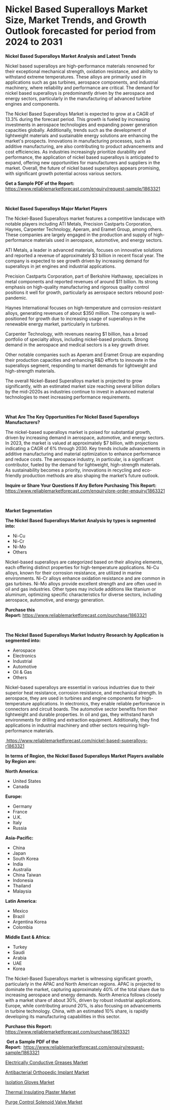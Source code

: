 <p><h1>Nickel Based Superalloys Market Size, Market Trends, and Growth Outlook forecasted for period from 2024 to 2031</h1></p><p><strong>Nickel Based Superalloys Market Analysis and Latest Trends</strong></p>
<p><p>Nickel based superalloys are high-performance materials renowned for their exceptional mechanical strength, oxidation resistance, and ability to withstand extreme temperatures. These alloys are primarily used in applications such as gas turbines, aerospace components, and industrial machinery, where reliability and performance are critical. The demand for nickel based superalloys is predominantly driven by the aerospace and energy sectors, particularly in the manufacturing of advanced turbine engines and components.</p><p>The Nickel Based Superalloys Market is expected to grow at a CAGR of 13.3% during the forecast period. This growth is fueled by increasing investments in aerospace technologies and expanding power generation capacities globally. Additionally, trends such as the development of lightweight materials and sustainable energy solutions are enhancing the market's prospects. Innovations in manufacturing processes, such as additive manufacturing, are also contributing to product advancements and cost efficiencies. As industries increasingly prioritize durability and performance, the application of nickel based superalloys is anticipated to expand, offering new opportunities for manufacturers and suppliers in the market. Overall, the future of nickel based superalloys appears promising, with significant growth potential across various sectors.</p></p>
<p><strong>Get a Sample PDF of the Report:&nbsp;</strong> <a href="https://www.reliablemarketforecast.com/enquiry/request-sample/1863321?utm_campaign=1159&utm_medium=2&utm_source=Github&utm_content=ia&utm_term=11112024&utm_id=nickel-based-superalloys">https://www.reliablemarketforecast.com/enquiry/request-sample/1863321</a></p>
<p>&nbsp;</p>
<p><strong>Nickel Based Superalloys Major Market Players</strong></p>
<p><p>The Nickel-Based Superalloys market features a competitive landscape with notable players including ATI Metals, Precision Castparts Corporation, Haynes, Carpenter Technology, Aperam, and Eramet Group, among others. These companies are largely engaged in the production and supply of high-performance materials used in aerospace, automotive, and energy sectors.</p><p>ATI Metals, a leader in advanced materials, focuses on innovative solutions and reported a revenue of approximately $3 billion in recent fiscal year. The company is expected to see growth driven by increasing demand for superalloys in jet engines and industrial applications.</p><p>Precision Castparts Corporation, part of Berkshire Hathaway, specializes in metal components and reported revenues of around $11 billion. Its strong emphasis on high-quality manufacturing and rigorous quality control positions it well for growth, particularly as aerospace sectors rebound post-pandemic.</p><p>Haynes International focuses on high-temperature and corrosion-resistant alloys, generating revenues of about $350 million. The company is well-positioned for growth due to increasing usage of superalloys in the renewable energy market, particularly in turbines.</p><p>Carpenter Technology, with revenues nearing $1 billion, has a broad portfolio of specialty alloys, including nickel-based products. Strong demand in the aerospace and medical sectors is a key growth driver.</p><p>Other notable companies such as Aperam and Eramet Group are expanding their production capacities and enhancing R&D efforts to innovate in the superalloys segment, responding to market demands for lightweight and high-strength materials.</p><p>The overall Nickel-Based Superalloys market is projected to grow significantly, with an estimated market size reaching several billion dollars by the mid-2020s as industries continue to invest in advanced material technologies to meet increasing performance requirements.</p></p>
<p>&nbsp;</p>
<p><strong>What Are The Key Opportunities For Nickel Based Superalloys Manufacturers?</strong></p>
<p><p>The nickel-based superalloys market is poised for substantial growth, driven by increasing demand in aerospace, automotive, and energy sectors. In 2023, the market is valued at approximately $7 billion, with projections indicating a CAGR of 6% through 2030. Key trends include advancements in additive manufacturing and material optimization to enhance performance and reduce costs. The aerospace industry, in particular, is a significant contributor, fueled by the demand for lightweight, high-strength materials. As sustainability becomes a priority, innovations in recycling and eco-friendly production methods are also shaping the market’s future outlook.</p></p>
<p><strong>Inquire or Share Your Questions If Any Before Purchasing This Report:</strong> <a href="https://www.reliablemarketforecast.com/enquiry/pre-order-enquiry/1863321?utm_campaign=1159&utm_medium=2&utm_source=Github&utm_content=ia&utm_term=11112024&utm_id=nickel-based-superalloys">https://www.reliablemarketforecast.com/enquiry/pre-order-enquiry/1863321</a></p>
<p>&nbsp;</p>
<p><strong>Market Segmentation</strong></p>
<p><strong>The Nickel Based Superalloys Market Analysis by types is segmented into:</strong></p>
<p><ul><li>Ni-Cu</li><li>Ni-Cr</li><li>Ni-Mo</li><li>Others</li></ul></p>
<p><p>Nickel-based superalloys are categorized based on their alloying elements, each offering distinct properties for high-temperature applications. Ni-Cu alloys, known for their corrosion resistance, are utilized in marine environments. Ni-Cr alloys enhance oxidation resistance and are common in gas turbines. Ni-Mo alloys provide excellent strength and are often used in oil and gas industries. Other types may include additions like titanium or aluminum, optimizing specific characteristics for diverse sectors, including aerospace, automotive, and energy generation.</p></p>
<p><strong>Purchase this Report:&nbsp;</strong><a href="https://www.reliablemarketforecast.com/purchase/1863321?utm_campaign=1159&utm_medium=2&utm_source=Github&utm_content=ia&utm_term=11112024&utm_id=nickel-based-superalloys">https://www.reliablemarketforecast.com/purchase/1863321</a></p>
<p>&nbsp;</p>
<p><strong>The Nickel Based Superalloys Market Industry Research by Application is segmented into:</strong></p>
<p><ul><li>Aerospace</li><li>Electronics</li><li>Industrial</li><li>Automotive</li><li>Oil & Gas</li><li>Others</li></ul></p>
<p><p>Nickel-based superalloys are essential in various industries due to their superior heat resistance, corrosion resistance, and mechanical strength. In aerospace, they are used in turbines and engine components for high-temperature applications. In electronics, they enable reliable performance in connectors and circuit boards. The automotive sector benefits from their lightweight and durable properties. In oil and gas, they withstand harsh environments for drilling and extraction equipment. Additionally, they find applications in industrial machinery and other sectors requiring high-performance materials.</p></p>
<p><a href="https://www.reliablemarketforecast.com/nickel-based-superalloys-r1863321?utm_campaign=1159&utm_medium=2&utm_source=Github&utm_content=ia&utm_term=11112024&utm_id=nickel-based-superalloys">&nbsp;https://www.reliablemarketforecast.com/nickel-based-superalloys-r1863321</a></p>
<p><strong>In terms of Region, the Nickel Based Superalloys Market Players available by Region are:</strong></p>
<p>
    <p> <strong> North America: </strong>
        <ul>
            <li>United States</li>
            <li>Canada</li>
        </ul>
        </p> 
    <p> <strong> Europe: </strong>
        <ul>
            <li>Germany</li>
            <li>France</li>
            <li>U.K.</li>
            <li>Italy</li>
            <li>Russia</li>
        </ul>
        </p> 
    <p> <strong> Asia-Pacific: </strong>
        <ul>
            <li>China</li>
            <li>Japan</li>
            <li>South Korea</li>
            <li>India</li>
            <li>Australia</li>
            <li>China Taiwan</li>
            <li>Indonesia</li>
            <li>Thailand</li>
            <li>Malaysia</li>
        </ul>
        </p> 
    <p> <strong> Latin America: </strong>
        <ul>
            <li>Mexico</li>
            <li>Brazil</li>
            <li>Argentina Korea</li>
            <li>Colombia</li>
        </ul>
        </p> 
    <p> <strong> Middle East & Africa: </strong>
        <ul>
            <li>Turkey</li>
            <li>Saudi</li>
            <li>Arabia</li>
            <li>UAE</li>
            <li>Korea</li>
        </ul>
    </p>
    </p>
<p><p>The Nickel-Based Superalloys market is witnessing significant growth, particularly in the APAC and North American regions. APAC is projected to dominate the market, capturing approximately 40% of the total share due to increasing aerospace and energy demands. North America follows closely with a market share of about 30%, driven by robust industrial applications. Europe, while contributing around 20%, is also focusing on advancements in turbine technology. China, with an estimated 10% share, is rapidly developing its manufacturing capabilities in this sector.</p></p>
<p><strong>Purchase this Report: </strong><a href="https://www.reliablemarketforecast.com/purchase/1863321?utm_campaign=1159&utm_medium=2&utm_source=Github&utm_content=ia&utm_term=11112024&utm_id=nickel-based-superalloys">https://www.reliablemarketforecast.com/purchase/1863321</a></p>
<p>&nbsp;<strong>Get a Sample PDF of the Report:&nbsp;&nbsp;</strong><a href="https://www.reliablemarketforecast.com/enquiry/request-sample/1863321?utm_campaign=1159&utm_medium=2&utm_source=Github&utm_content=ia&utm_term=11112024&utm_id=nickel-based-superalloys">https://www.reliablemarketforecast.com/enquiry/request-sample/1863321</a></p>
<p><strong></strong></p>
<p><p><a href="https://github.com/mickahmaland/Market-Research-Report-List-1/blob/main/electrically-conductive-greases-market.md?utm_campaign=1159&utm_medium=2&utm_source=Github&utm_content=ia&utm_term=11112024&utm_id=nickel-based-superalloys">Electrically Conductive Greases Market</a></p><p><a href="https://issuu.com/reportprime-2/docs/antibacterial-orthopedic-implant-ma_33f40b555a154e?utm_campaign=1159&utm_medium=2&utm_source=Github&utm_content=ia&utm_term=11112024&utm_id=nickel-based-superalloys">Antibacterial Orthopedic Implant Market</a></p><p><a href="https://issuu.com/reportprime-2/docs/isolation-gloves-market-size-2030.p_4961f454f303ce?utm_campaign=1159&utm_medium=2&utm_source=Github&utm_content=ia&utm_term=11112024&utm_id=nickel-based-superalloys">Isolation Gloves Market</a></p><p><a href="https://github.com/chantekestenmo/Market-Research-Report-List-1/blob/main/thermal-insulating-plaster-market.md?utm_campaign=1159&utm_medium=2&utm_source=Github&utm_content=ia&utm_term=11112024&utm_id=nickel-based-superalloys">Thermal Insulating Plaster Market</a></p><p><a href="https://www.linkedin.com/pulse/purge-control-solenoid-valve-market-growth-outlook-from-2024-4hjof?utm_campaign=1159&utm_medium=2&utm_source=Github&utm_content=ia&utm_term=11112024&utm_id=nickel-based-superalloys">Purge Control Solenoid Valve Market</a></p></p>